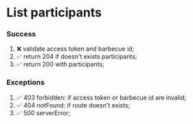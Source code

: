 # List participants

### Success

1. ❌ validate access token and barbecue id;
2. ✅ return 204 if doesn't exists participants;
3. ✅ return 200 with participants;

### Exceptions

1. ✅ 403 forbidden: if access token or barbecue id are invalid;
2. ✅ 404 notFound: if route doesn't exists;
3. ✅ 500 serverError;
